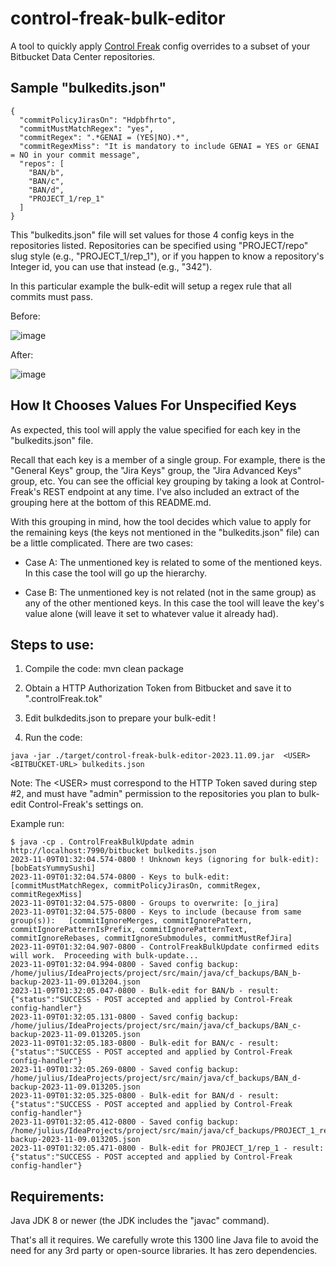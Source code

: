 # control-freak-bulk-editor

A tool to quickly apply [Control Freak](https://marketplace.atlassian.com/apps/1217635/control-freak-commit-checkers-and-jira-hooks-for-bitbucket?hosting=datacenter&tab=overview) config overrides to a subset
of your Bitbucket Data Center repositories.

## Sample "bulkedits.json"

```
{
  "commitPolicyJirasOn": "Hdpbfhrto",
  "commitMustMatchRegex": "yes",
  "commitRegex": ".*GENAI = (YES|NO).*",
  "commitRegexMiss": "It is mandatory to include GENAI = YES or GENAI = NO in your commit message",
  "repos": [
    "BAN/b",
    "BAN/c",
    "BAN/d",
    "PROJECT_1/rep_1"
  ]
}
```

This "bulkedits.json" file will set values for those 4 config keys in the repositories listed.  Repositories can be specified using "PROJECT/repo" slug style (e.g., "PROJECT_1/rep_1"), or if
you happen to know a repository's Integer id, you can use that instead (e.g., "342").

In this particular example the bulk-edit will setup a regex rule that all commits must pass.

Before:

![image](https://github.com/gsylvie/control-freak-bulk-editor/assets/17037724/48397359-1ec8-418c-8a5e-c5862d00ccdf)

After:

![image](https://github.com/gsylvie/control-freak-bulk-editor/assets/17037724/518935a3-5787-4beb-8da2-46173b42a61a)

## How It Chooses Values For Unspecified Keys

As expected, this tool will apply the value specified for each key in the "bulkedits.json" file.

Recall that each key is a member of a single group.  For example, there is the "General Keys" group, the "Jira Keys" group, the "Jira Advanced Keys" group, etc.  You can see the official key
grouping by taking a look at Control-Freak's REST endpoint at any time.  I've also included an extract of the grouping here at the bottom of this README.md.

With this grouping in mind, how the tool decides which value to apply for the remaining keys (the keys not mentioned in the "bulkedits.json" file) can be a little complicated.  There are two cases:

- Case A:  The unmentioned key is related to some of the mentioned keys. In this case the tool will go up the hierarchy.

- Case B:  The unmentioned key is not related (not in the same group) as any of the other mentioned keys.  In this case the tool will leave the key's value alone (will leave it set to whatever value it already had).



## Steps to use:

1. Compile the code:  mvn clean package 

2. Obtain a HTTP Authorization Token from Bitbucket and save it to ".controlFreak.tok"

3. Edit bulkdedits.json to prepare your bulk-edit !

4. Run the code:

```
java -jar ./target/control-freak-bulk-editor-2023.11.09.jar  <USER> <BITBUCKET-URL> bulkedits.json
```

Note:  The \<USER\> must correspond to the HTTP Token saved during step #2,
and must have "admin" permission to the repositories you plan to bulk-edit
Control-Freak's settings on.

Example run:

```
$ java -cp . ControlFreakBulkUpdate admin  http://localhost:7990/bitbucket bulkedits.json 
2023-11-09T01:32:04.574-0800 ! Unknown keys (ignoring for bulk-edit): [bobEatsYummySushi]
2023-11-09T01:32:04.574-0800 - Keys to bulk-edit: [commitMustMatchRegex, commitPolicyJirasOn, commitRegex, commitRegexMiss]
2023-11-09T01:32:04.575-0800 - Groups to overwrite: [o_jira]
2023-11-09T01:32:04.575-0800 - Keys to include (because from same group(s)):   [commitIgnoreMerges, commitIgnorePattern, commitIgnorePatternIsPrefix, commitIgnorePatternText, commitIgnoreRebases, commitIgnoreSubmodules, commitMustRefJira]
2023-11-09T01:32:04.907-0800 - ControlFreakBulkUpdate confirmed edits will work.  Proceeding with bulk-update...
2023-11-09T01:32:04.994-0800 - Saved config backup: /home/julius/IdeaProjects/project/src/main/java/cf_backups/BAN_b-backup-2023-11-09.013204.json
2023-11-09T01:32:05.047-0800 - Bulk-edit for BAN/b - result: {"status":"SUCCESS - POST accepted and applied by Control-Freak config-handler"}
2023-11-09T01:32:05.131-0800 - Saved config backup: /home/julius/IdeaProjects/project/src/main/java/cf_backups/BAN_c-backup-2023-11-09.013205.json
2023-11-09T01:32:05.183-0800 - Bulk-edit for BAN/c - result: {"status":"SUCCESS - POST accepted and applied by Control-Freak config-handler"}
2023-11-09T01:32:05.269-0800 - Saved config backup: /home/julius/IdeaProjects/project/src/main/java/cf_backups/BAN_d-backup-2023-11-09.013205.json
2023-11-09T01:32:05.325-0800 - Bulk-edit for BAN/d - result: {"status":"SUCCESS - POST accepted and applied by Control-Freak config-handler"}
2023-11-09T01:32:05.412-0800 - Saved config backup: /home/julius/IdeaProjects/project/src/main/java/cf_backups/PROJECT_1_rep_1-backup-2023-11-09.013205.json
2023-11-09T01:32:05.471-0800 - Bulk-edit for PROJECT_1/rep_1 - result: {"status":"SUCCESS - POST accepted and applied by Control-Freak config-handler"}
```

## Requirements:

Java JDK 8 or newer (the JDK includes the "javac" command).

That's all it requires. We carefully wrote this 1300 line Java file to avoid
the need for any 3rd party or open-source libraries. It has zero dependencies.
